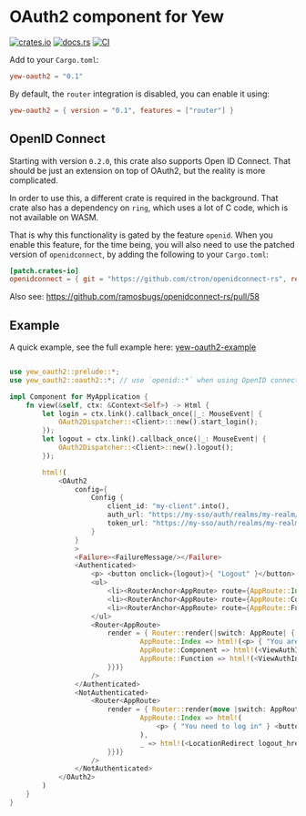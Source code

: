 # OAuth2 component for Yew

[![crates.io](https://img.shields.io/crates/v/yew-oauth2.svg)](https://crates.io/crates/yew-oauth2)
[![docs.rs](https://docs.rs/yew-oauth2/badge.svg)](https://docs.rs/yew-oauth2)
[![CI](https://github.com/ctron/yew-oauth2/workflows/CI/badge.svg)](https://github.com/ctron/yew-oauth2/actions?query=workflow%3A%22CI%22)

Add to your `Cargo.toml`:

```toml
yew-oauth2 = "0.1"
```

By default, the `router` integration is disabled, you can enable it using:

```toml
yew-oauth2 = { version = "0.1", features = ["router"] }
```

## OpenID Connect

Starting with version `0.2.0`, this crate also supports Open ID Connect. That should be just an extension on top
of OAuth2, but the reality is more complicated.

In order to use this, a different crate is required in the background. That crate also has a dependency on `ring`, which
uses a lot of C code, which is not available on WASM.

That is why this functionality is gated by the feature `openid`. When you enable this feature, for the time being, you
will also need to use the patched version of `openidconnect`, by adding the following to your `Cargo.toml`:

```toml
[patch.crates-io]
openidconnect = { git = "https://github.com/ctron/openidconnect-rs", rev = "6ca4a9ab9de35600c44a8b830693137d4769edf4" }
```

Also see: https://github.com/ramosbugs/openidconnect-rs/pull/58

## Example

A quick example, see the full example here: [yew-oauth2-example](yew-oauth2-example/)

```rust

use yew_oauth2::prelude::*;
use yew_oauth2::oauth2::*; // use `openid::*` when using OpenID connect

impl Component for MyApplication {
    fn view(&self, ctx: &Context<Self>) -> Html {
        let login = ctx.link().callback_once(|_: MouseEvent| {
            OAuth2Dispatcher::<Client>:::new().start_login();
        });
        let logout = ctx.link().callback_once(|_: MouseEvent| {
            OAuth2Dispatcher::<Client>::new().logout();
        });

        html!(
            <OAuth2
                config={
                    Config {
                        client_id: "my-client".into(),
                        auth_url: "https://my-sso/auth/realms/my-realm/protocol/openid-connect/auth".into(),
                        token_url: "https://my-sso/auth/realms/my-realm/protocol/openid-connect/token".into(),
                    }
                }
                >
                <Failure><FailureMessage/></Failure>
                <Authenticated>
                    <p> <button onclick={logout}>{ "Logout" }</button> </p>
                    <ul>
                        <li><RouterAnchor<AppRoute> route={AppRoute::Index}> { "Index" } </RouterAnchor<AppRoute>></li>
                        <li><RouterAnchor<AppRoute> route={AppRoute::Component}> { "Component" } </RouterAnchor<AppRoute>></li>
                        <li><RouterAnchor<AppRoute> route={AppRoute::Function}> { "Function" } </RouterAnchor<AppRoute>></li>
                    </ul>
                    <Router<AppRoute>
                        render = { Router::render(|switch: AppRoute| { match switch {
                                AppRoute::Index => html!(<p> { "You are logged in"} </p>),
                                AppRoute::Component => html!(<ViewAuthInfoComponent />),
                                AppRoute::Function => html!(<ViewAuthInfoFunctional />),
                        }})}
                    />
                </Authenticated>
                <NotAuthenticated>
                    <Router<AppRoute>
                        render = { Router::render(move |switch: AppRoute| { match switch {
                                AppRoute::Index => html!(
                                    <p> { "You need to log in" } <button onclick={login.clone()}>{ "Login" }</button> </p>
                                ),
                                _ => html!(<LocationRedirect logout_href="/" />),
                        }})}
                    />
                </NotAuthenticated>
            </OAuth2>
        )
    }
}
```